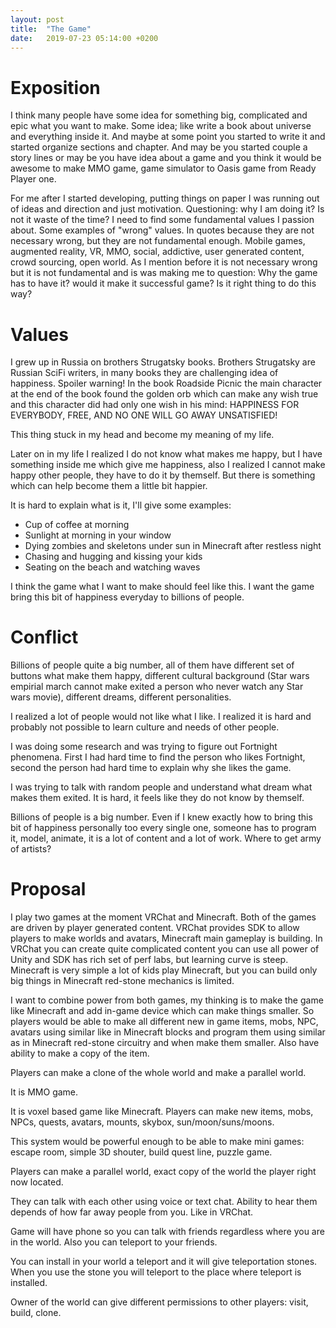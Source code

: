 ```yaml
---
layout: post
title:  "The Game"
date:   2019-07-23 05:14:00 +0200
---
```

# Exposition

I think many people have some idea for something big, complicated and epic what you want to make. Some idea; like write a book about universe and everything inside it. And maybe at some point you started to write it and started organize sections and chapter. And may be you started couple a story lines or may be you have idea about a game and you think it would be awesome to make MMO game, game simulator to Oasis game from Ready Player one.

For me after I started developing, putting things on paper I was running out of ideas and direction and just motivation. Questioning: why I am doing it? Is not it waste of the time? I need to find some fundamental values I passion about. Some examples of "wrong" values. In quotes because they are not necessary wrong, but they are not fundamental enough. Mobile games, augmented reality, VR, MMO, social, addictive, user generated content, crowd sourcing, open world. As I mention before it is not necessary wrong but it is not fundamental and is was making me to question: Why the game has to have it? would it make it successful game? Is it right thing to do this way? 

# Values

I grew up in Russia on brothers Strugatsky books. Brothers Strugatsky are Russian SciFi writers, in many books they are challenging idea of happiness. Spoiler warning! In the book Roadside Picnic the main character at the end of the book found the golden orb which can make any wish true and this character did had only one wish in his mind: HAPPINESS FOR EVERYBODY, FREE, AND NO ONE WILL GO AWAY UNSATISFIED!

This thing stuck in my head and become my meaning of my life.

Later on in my life I realized I do not know what makes me happy, but I have something inside me which give me happiness, also I realized I cannot make happy other people, they have to do it by themself. But there is something which can help become them a little bit happier.

It is hard to explain what is it, I'll give some examples:

- Cup of coffee at morning
- Sunlight at morning in your window
- Dying zombies and skeletons under sun in Minecraft after restless night
- Chasing and hugging and kissing your kids
- Seating on the beach and watching waves

I think the game what I want to make should feel like this. I want the game bring this bit of happiness everyday to billions of people.

# Conflict

Billions of people quite a big number, all of them have different set of buttons what make them happy, different cultural background (Star wars empirial march  cannot make exited a person who never watch any Star wars movie), different dreams, different personalities.

I realized a lot of people would not like what I like. I realized it is hard and probably not possible to learn culture and needs of other people.

I was doing some research and was trying to figure out Fortnight phenomena. First I had hard time to find the person who likes Fortnight, second the person had hard time to explain why she likes the game.

I was trying to talk with random people and understand what dream what makes them exited. It is hard, it feels like they do not know by themself.

Billions of people is a big number. Even if I knew exactly how to bring this bit of happiness personally too every single one, someone has to program it, model, animate, it is a lot of content and a lot of work. Where to get army of artists?

# Proposal

I play two games at the moment VRChat and Minecraft. Both of the games are driven by player generated content. VRChat provides SDK to allow players to make worlds and avatars, Minecraft main gameplay is building. In VRChat you can create quite complicated content you can use all power of Unity and SDK has rich set of perf labs, but learning curve is steep. Minecraft is very simple a lot of kids play Minecraft, but you can build only big things in Minecraft red-stone mechanics is limited.

I want to combine power from both games, my thinking is to make the game like Minecraft and add in-game device which can make things smaller. So players would be able to make all different new in game items, mobs, NPC, avatars using similar like in Minecraft blocks and program them using similar as in Minecraft red-stone circuitry and when make them smaller. Also have ability to make a copy of the item.

Players can make a clone of the whole world and make a parallel world.

It is MMO game.

It is voxel based game like Minecraft. Players can make new items, mobs, NPCs, quests, avatars, mounts, skybox, sun/moon/suns/moons.

This system would be powerful enough to be able to make mini games: escape room, simple 3D shouter, build quest line, puzzle game.

Players can make a parallel world, exact copy of the world the player right now located.

They can talk with each other using voice or text chat. Ability to hear them depends of how far away people from you. Like in VRChat.

Game will have phone so you can talk with friends regardless where you are in the world. Also you can teleport to your friends.

You can install in your world a teleport and it will give teleportation stones. When you use the stone you will teleport to the place where teleport is installed.

Owner of the world can give different permissions to other players: visit, build, clone.
